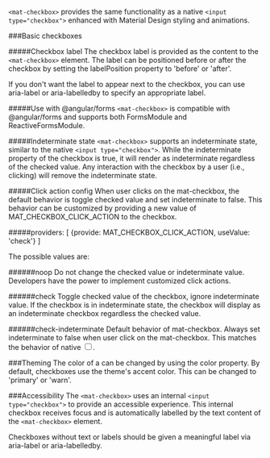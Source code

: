 `<mat-checkbox>` provides the same functionality as a native `<input type="checkbox">` enhanced with Material Design styling and animations.

###Basic checkboxes
<!-- example (checkbox) -->
#####Checkbox label
The checkbox label is provided as the content to the `<mat-checkbox>` element. The label can be positioned before or after the checkbox by setting the labelPosition property to 'before' or 'after'.

If you don't want the label to appear next to the checkbox, you can use aria-label or aria-labelledby to specify an appropriate label.

#####Use with @angular/forms
`<mat-checkbox>` is compatible with @angular/forms and supports both FormsModule and ReactiveFormsModule.

#####Indeterminate state
`<mat-checkbox>` supports an indeterminate state, similar to the native `<input type="checkbox">`. While the indeterminate property of the checkbox is true, it will render as indeterminate regardless of the checked value. Any interaction with the checkbox by a user (i.e., clicking) will remove the indeterminate state.

#####Click action config
When user clicks on the mat-checkbox, the default behavior is toggle checked value and set indeterminate to false. This behavior can be customized by providing a new value of MAT_CHECKBOX_CLICK_ACTION to the checkbox.

#####providers: 
[
  {provide: MAT_CHECKBOX_CLICK_ACTION, useValue: 'check'}
]

The possible values are:

######noop
Do not change the checked value or indeterminate value. Developers have the power to implement customized click actions.

######check
Toggle checked value of the checkbox, ignore indeterminate value. If the checkbox is in indeterminate state, the checkbox will display as an indeterminate checkbox regardless the checked value.

######check-indeterminate
Default behavior of mat-checkbox. Always set indeterminate to false when user click on the mat-checkbox. This matches the behavior of native <input type="checkbox">.

###Theming
The color of a <mat-checkbox> can be changed by using the color property. By default, checkboxes use the theme's accent color. This can be changed to 'primary' or 'warn'.

###Accessibility
The `<mat-checkbox>` uses an internal `<input type="checkbox">` to provide an accessible experience. This internal checkbox receives focus and is automatically labelled by the text content of the `<mat-checkbox>` element.

Checkboxes without text or labels should be given a meaningful label via aria-label or aria-labelledby.
